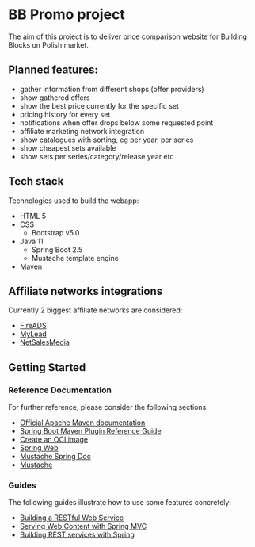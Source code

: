 # BB Promo project

The aim of this project is to deliver price comparison website for 
Building Blocks on Polish market.

## Planned features:

- gather information from different shops (offer providers)
- show gathered offers
- show the best price currently for the specific set
- pricing history for every set
- notifications when offer drops below some requested point
- affiliate marketing network integration
- show catalogues with sorting, eg per year, per series
- show cheapest sets available
- show sets per series/category/release year etc

## Tech stack

Technologies used to build the webapp:

- HTML 5
- CSS
    - Bootstrap v5.0
- Java 11
    - Spring Boot 2.5
    - Mustache template engine
- Maven
    
## Affiliate networks integrations

Currently 2 biggest affiliate networks are considered:

- [FireADS](https://fireads.org/pl)
- [MyLead](https://mylead.global/pl)
- [NetSalesMedia](https://netsalesmedia.pl/)

## Getting Started

### Reference Documentation
For further reference, please consider the following sections:

* [Official Apache Maven documentation](https://maven.apache.org/guides/index.html)
* [Spring Boot Maven Plugin Reference Guide](https://docs.spring.io/spring-boot/docs/2.5.0/maven-plugin/reference/html/)
* [Create an OCI image](https://docs.spring.io/spring-boot/docs/2.5.0/maven-plugin/reference/html/#build-image)
* [Spring Web](https://docs.spring.io/spring-boot/docs/2.5.0/reference/htmlsingle/#boot-features-developing-web-applications)
* [Mustache Spring Doc](https://docs.spring.io/spring-boot/docs/2.5.0/reference/htmlsingle/#boot-features-spring-mvc-template-engines)
* [Mustache](https://mustache.github.io/mustache.5.html)

### Guides
The following guides illustrate how to use some features concretely:

* [Building a RESTful Web Service](https://spring.io/guides/gs/rest-service/)
* [Serving Web Content with Spring MVC](https://spring.io/guides/gs/serving-web-content/)
* [Building REST services with Spring](https://spring.io/guides/tutorials/bookmarks/)

